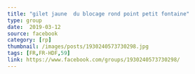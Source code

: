 ```yaml
---
title: "gilet jaune  du blocage rond point petit fontaine"
type: group
date:  2019-03-12
source: facebook
category: [rp]
thumbnail: /images/posts/1930240573730298.jpg
tags: [FR,FR-HDF,59]
link: https://www.facebook.com/groups/1930240573730298/
---
```

